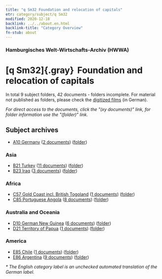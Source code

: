 ```yaml
---
title: "q Sm32 Foundation and relocation of capitals"
etr: category/subject/q Sm32
modified: 2020-12-18
backlink: ../../about.en.html
backlink-title: "Category Overview"
fn-stub: about
---
```


### Hamburgisches Welt-Wirtschafts-Archiv (HWWA)
# [q Sm32]{.gray}&#8201; Foundation and relocation of capitals&#160; 





In total 9 subject folders, 42 documents - folders incomplete.
For material not published as folders, please check the [digitized films](/film/h1_sh) (in German).

_For direct access to the documents, click the "(xy documents)" link, for folder information use the "(folder)" link._

## Subject archives


- [A10 Germany](../../../geo/about.en.html#A10) (<a href="https://dfg-viewer.de/show/?tx_dlf[id]=https://pm20.zbw.eu/mets/sh/1261xx/126128/1459xx/145984/public.mets.en.xml" target="_blank">2 documents</a>) ([folder](http://purl.org/pressemappe20/folder/sh/126128,145984))

### Asia

- [B21 Turkey](../../../geo/about.en.html#B21) (<a href="https://dfg-viewer.de/show/?tx_dlf[id]=https://pm20.zbw.eu/mets/sh/1411xx/141111/1459xx/145984/public.mets.en.xml" target="_blank">11 documents</a>) ([folder](http://purl.org/pressemappe20/folder/sh/141111,145984))
- [B23 Iraq](../../../geo/about.en.html#B23) (<a href="https://dfg-viewer.de/show/?tx_dlf[id]=https://pm20.zbw.eu/mets/sh/1411xx/141113/1459xx/145984/public.mets.en.xml" target="_blank">3 documents</a>) ([folder](http://purl.org/pressemappe20/folder/sh/141113,145984))

### Africa

- [C57 Gold Coast incl. British Togoland](../../../geo/about.en.html#C57) (<a href="https://dfg-viewer.de/show/?tx_dlf[id]=https://pm20.zbw.eu/mets/sh/1414xx/141406/1459xx/145984/public.mets.en.xml" target="_blank">1 documents</a>) ([folder](http://purl.org/pressemappe20/folder/sh/141406,145984))
- [C85 Portuguese Angola](../../../geo/about.en.html#C85) (<a href="https://dfg-viewer.de/show/?tx_dlf[id]=https://pm20.zbw.eu/mets/sh/1414xx/141449/1459xx/145984/public.mets.en.xml" target="_blank">8 documents</a>) ([folder](http://purl.org/pressemappe20/folder/sh/141449,145984))

### Australia and Oceania

- [D10 German New Guinea](../../../geo/about.en.html#D10) (<a href="https://dfg-viewer.de/show/?tx_dlf[id]=https://pm20.zbw.eu/mets/sh/1416xx/141601/1459xx/145984/public.mets.en.xml" target="_blank">6 documents</a>) ([folder](http://purl.org/pressemappe20/folder/sh/141601,145984))
- [D21 Territory of Papua](../../../geo/about.en.html#D21) (<a href="https://dfg-viewer.de/show/?tx_dlf[id]=https://pm20.zbw.eu/mets/sh/1416xx/141620/1459xx/145984/public.mets.en.xml" target="_blank">1 documents</a>) ([folder](http://purl.org/pressemappe20/folder/sh/141620,145984))

### America

- [E85 Chile](../../../geo/about.en.html#E85) (<a href="https://dfg-viewer.de/show/?tx_dlf[id]=https://pm20.zbw.eu/mets/sh/1416xx/141691/1459xx/145984/public.mets.en.xml" target="_blank">1 documents</a>) ([folder](http://purl.org/pressemappe20/folder/sh/141691,145984))
- [E86 Argentina](../../../geo/about.en.html#E86) (<a href="https://dfg-viewer.de/show/?tx_dlf[id]=https://pm20.zbw.eu/mets/sh/1416xx/141692/1459xx/145984/public.mets.en.xml" target="_blank">9 documents</a>) ([folder](http://purl.org/pressemappe20/folder/sh/141692,145984))


_* The English category label is an unchecked automated translation of the German label._

